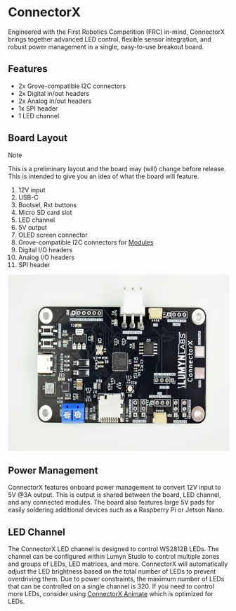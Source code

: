 # ConnectorX

Engineered with the First Robotics Competition (FRC) in-mind, ConnectorX brings together advanced LED control, flexible sensor integration, and robust power management in a single, easy-to-use breakout board.

## Features

- 2x Grove-compatible I2C connectors
- 2x Digital in/out headers
- 2x Analog in/out headers
- 1x SPI header
- 1 LED channel

## Board Layout

> [!NOTE]
> This is a preliminary layout and the board may (will) change before release. This is intended to give you an idea of what the board will feature.

1. 12V input
2. USB-C
3. Bootsel, Rst buttons
4. Micro SD card slot
5. LED channel
6. 5V output
7. OLED screen connector
8. Grove-compatible I2C connectors for [Modules](/lumyn-studio/modules-page)
9. Digital I/O headers
10. Analog I/O headers
11. SPI header

<img src="/assets/connectorx.png" alt="ConnectorX" height="400px"/>

## Power Management

ConnectorX features onboard power management to convert 12V input to 5V @3A output. This is output is shared between the board, LED channel, and any connected modules. The board also features large 5V pads for easily soldering additional devices such as a Raspberry Pi or Jetson Nano.

## LED Channel

The ConnectorX LED channel is designed to control WS2812B LEDs. The channel can be configured within Lumyn Studio to control multiple zones and groups of LEDs, LED matrices, and more. ConnectorX will automatically adjust the LED brightness based on the total number of LEDs to prevent overdriving them. Due to power constraints, the maximum number of LEDs that can be controlled on a single channel is 320. If you need to control more LEDs, consider using [ConnectorX Animate](/devices/connectorx-animate) which is optimized for LEDs.
